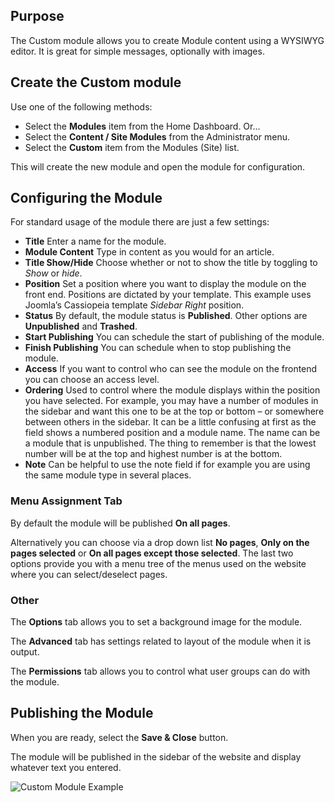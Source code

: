 <!-- Filename: How_do_you_create_a_custom_module%3F / Display title: Custom Module -->

## Purpose

The Custom module allows you to create Module content using a WYSIWYG editor.
It is great for simple messages, optionally with images.

## Create the Custom module

Use one of the following methods:
* Select the **Modules** item from the Home Dashboard. Or...
* Select the **Content / Site Modules** from the Administrator menu.
* Select the **Custom** item from the Modules (Site) list.

This will create the new module and open the module for configuration.

## Configuring the Module

For standard usage of the module there are just a few settings:

- **Title** Enter a name for the module.
- **Module Content** Type in content as you would for an article.
- **Title Show/Hide** Choose whether or not to show the title by toggling to
*Show* or *hide*.
- **Position** Set a position where you want to display the module on the
front end. Positions are dictated by your template. This example uses Joomla’s
Cassiopeia template *Sidebar Right* position.
- **Status** By default, the module status is **Published**. Other options are
**Unpublished** and **Trashed**.
- **Start Publishing** You can schedule the start of publishing of the
module.
- **Finish Publishing** You can schedule when to stop publishing the
module.
- **Access** If you want to control who can see the module on the
frontend you can choose an access level.
- **Ordering** Used to control where the module displays within the
position you have selected. For example, you may have a number of
modules in the sidebar and want this one to be at the top or bottom – or
somewhere between others in the sidebar. It can be a little confusing at
first as the field shows a numbered position and a module name. The name
can be a module that is unpublished. The thing to remember is that the
lowest number will be at the top and highest number is at the bottom.
- **Note** Can be helpful to use the note field if for example you are
using the same module type in several places.

### Menu Assignment Tab

By default the module will be published **On all pages**.

Alternatively you can choose via a drop down list **No pages**, **Only
on the pages selected** or **On all pages except those selected**. The
last two options provide you with a menu tree of the menus used on the
website where you can select/deselect pages.

### Other

The **Options** tab allows you to set a background image for the module.

The **Advanced** tab has settings related to layout of the module when it is
output.

The **Permissions** tab allows you to control what user groups can do with
the module.

## Publishing the Module

When you are ready, select the **Save & Close** button.

The module will be published in the sidebar of the website and display
whatever text you entered.

![Custom Module Example](../../../en/images/modules/modules-custom-display.png)
